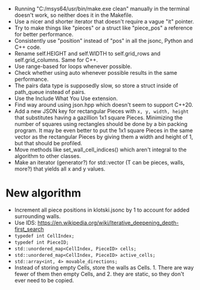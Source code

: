 * Running "C:/msys64/usr/bin/make.exe clean" manually in the terminal doesn't work, so neither does it in the Makefile.
* Use a nicer and shorter iterator that doesn't require a vague "it" pointer.
* Try to make things like "pieces" or a struct like "piece_pos" a reference for better performance.
* Consistently use "position" instead of "pos" in all the jsonc, Python and C++ code.
* Rename self.HEIGHT and self.WIDTH to self.grid_rows and self.grid_columns. Same for C++.
* Use range-based for loops whenever possible.
* Check whether using auto whenever possible results in the same performance.
* The pairs data type is supposedly slow, so store a struct inside of path_queue instead of pairs.
* Use the Include What You Use extension.
* Find way around using json.hpp which doesn't seem to support C++20.
* Add a new JSON key for rectangular Pieces with `x, y, width, height` that substitutes having a gazillion 1x1 square Pieces. Minimizing the number of squares using rectangles should be done by a bin packing program. It may be even better to put the 1x1 square Pieces in the same vector as the rectangular Pieces by giving them a width and height of 1, but that should be profiled.
* Move methods like set_wall_cell_indices() which aren't integral to the algorithm to other classes.
* Make an iterator (generator?) for std::vector<T> (T can be pieces, walls, more?) that yields all x and y values.

# New algorithm
* Increment all piece positions in klotski.jsonc by 1 to account for added surrounding walls.
* Use IDS: https://en.wikipedia.org/wiki/Iterative_deepening_depth-first_search
* `typedef int CellIndex;`
* `typedef int PieceID;`
* `std::unordered_map<CellIndex, PieceID> cells;`
* `std::unordered_map<CellIndex, PieceID> active_cells;`
* `std::array<int, 4> movable_directions;`
* Instead of storing empty Cells, store the walls as Cells. 1. There are way fewer of them then empty Cells, and 2. they are static, so they don't ever need to be copied.

